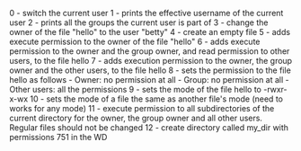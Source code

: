 0 - switch the current user
1 - prints the effective username of the current user
2 - prints all the groups the current user is part of
3 - change the owner of the file "hello" to the user "betty"
4 - create an empty file
5 - adds execute permission to the owner of the file "hello"
6 - adds execute permission to the owner and the group owner, and read permission to other users, to the file hello
7 - adds execution permission to the owner, the group owner and the other users, to the file hello
8 - sets the permission to the file hello as follows - Owner: no permission at all - Group: no permission at all - Other users: all the permissions
9 - sets the mode of the file hello to -rwxr-x-wx
10 - sets the mode of a file the same as another file's mode (need to works for any mode)
11 - execute permission to all subdirectories of the current directory for the owner, the group owner and all other users. Regular files should not be changed
12 - create directory called my_dir with permissions 751 in the WD